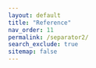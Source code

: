```yaml
---
layout: default
title: "Reference"
nav_order: 11
permalink: /separator2/
search_exclude: true
sitemap: false
---
```

